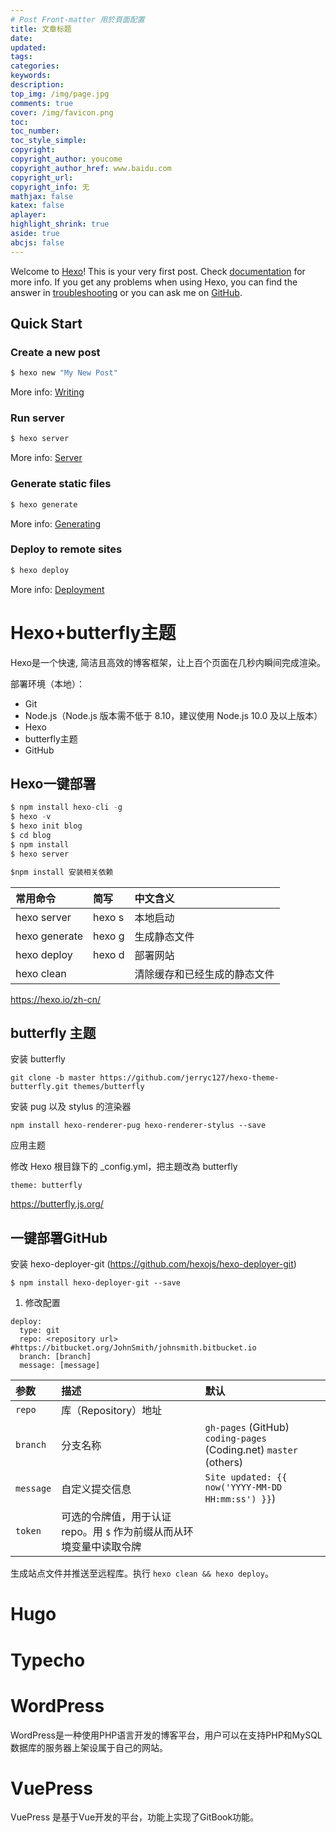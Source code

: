 ```yaml
---
# Post Front-matter 用於頁面配置
title: 文章标题
date: 
updated: 
tags: 
categories: 
keywords: 
description: 
top_img: /img/page.jpg
comments: true
cover: /img/favicon.png
toc:
toc_number:
toc_style_simple:
copyright:
copyright_author: youcome
copyright_author_href: www.baidu.com
copyright_url: 
copyright_info: 无
mathjax: false
katex: false
aplayer: 
highlight_shrink: true
aside: true
abcjs: false
---
```

Welcome to [Hexo](https://hexo.io/)! This is your very first post. Check [documentation](https://hexo.io/docs/) for more info. If you get any problems when using Hexo, you can find the answer in [troubleshooting](https://hexo.io/docs/troubleshooting.html) or you can ask me on [GitHub](https://github.com/hexojs/hexo/issues).

## Quick Start

### Create a new post

``` bash
$ hexo new "My New Post"
```

More info: [Writing](https://hexo.io/docs/writing.html)

### Run server

``` bash
$ hexo server
```

More info: [Server](https://hexo.io/docs/server.html)

### Generate static files

``` bash
$ hexo generate
```

More info: [Generating](https://hexo.io/docs/generating.html)

### Deploy to remote sites

``` bash
$ hexo deploy
```

More info: [Deployment](https://hexo.io/docs/one-command-deployment.html)

# Hexo+butterfly主题

Hexo是一个快速, 简洁且高效的博客框架，让上百个页面在几秒内瞬间完成渲染。

部署环境（本地）：

- Git
- Node.js（Node.js 版本需不低于 8.10，建议使用 Node.js 10.0 及以上版本）
- Hexo
- butterfly主题
- GitHub

## Hexo一键部署

```js
$ npm install hexo-cli -g
$ hexo -v
$ hexo init blog
$ cd blog
$ npm install
$ hexo server

$npm install 安装相关依赖
```

| 常用命令      | 简写   | 中文含义                     |
| :------------ | :----- | :--------------------------- |
| hexo server   | hexo s | 本地启动                     |
| hexo generate | hexo g | 生成静态文件                 |
| hexo deploy   | hexo d | 部署网站                     |
| hexo clean    |        | 清除缓存和已经生成的静态文件 |

https://hexo.io/zh-cn/

## butterfly 主题

安装 butterfly

```
git clone -b master https://github.com/jerryc127/hexo-theme-butterfly.git themes/butterfly
```

安装 pug 以及 stylus 的渲染器

```
npm install hexo-renderer-pug hexo-renderer-stylus --save
```

应用主题

修改 Hexo 根目錄下的 _config.yml，把主題改為 butterfly

```
theme: butterfly
```

https://butterfly.js.org/

## 一键部署GitHub

安装 hexo-deployer-git (https://github.com/hexojs/hexo-deployer-git)

```
$ npm install hexo-deployer-git --save
```

1. 修改配置

```
deploy:
  type: git
  repo: <repository url> #https://bitbucket.org/JohnSmith/johnsmith.bitbucket.io
  branch: [branch]
  message: [message]
```

| 参数      | 描述                                                         | 默认                                                         |
| :-------- | :----------------------------------------------------------- | :----------------------------------------------------------- |
| `repo`    | 库（Repository）地址                                         |                                                              |
| `branch`  | 分支名称                                                     | `gh-pages` (GitHub) `coding-pages` (Coding.net) `master` (others) |
| `message` | 自定义提交信息                                               | `Site updated: {{ now('YYYY-MM-DD HH:mm:ss') }}`)            |
| `token`   | 可选的令牌值，用于认证 repo。用 `$` 作为前缀从而从环境变量中读取令牌 |                                                              |

生成站点文件并推送至远程库。执行 `hexo clean && hexo deploy`。



# Hugo

# Typecho

# WordPress

WordPress是一种使用PHP语言开发的博客平台，用户可以在支持PHP和MySQL数据库的服务器上架设属于自己的网站。

# VuePress

VuePress 是基于Vue开发的平台，功能上实现了GitBook功能。